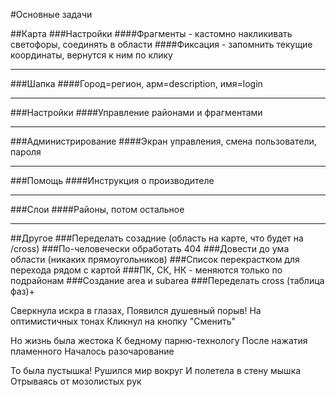 #Основные задачи

##Карта
###Настройки
####Фрагменты - кастомно накликивать светофоры, соединять в области
####Фиксация - запомнить текущие координаты, вернутся к ним по клику
___
###Шапка
####Город=регион, арм=description, имя=login
___
###Настройки
####Управление районами и фрагментами
___
###Администрирование
####Экран управления, смена пользователи, пароля
___
###Помощь
####Инструкция о производителе
___
###Слои
####Районы, потом остальное
___
##Другое
###Переделать созадние (область на карте, что будет на /cross)
###По-человечески обработать 404
###Довести до ума области (никаких прямоугольников)
###Список перекрастком для перехода рядом с картой
###ПК, СК, НК - меняются только по подрайонам
###Создание area и subarea
###Переделать cross (таблица фаз)+

Сверкнула искра в глазах,
Появился душевный порыв!
На оптимистичных тонах
Кликнул на кнопку "Сменить"

Но жизнь была жестока
К бедному парню-технологу
После нажатия пламенного
Началось разочарование

То была пустышка!
Рушился мир вокруг
И полетела в стену мышка
Отрываясь от мозолистых рук
